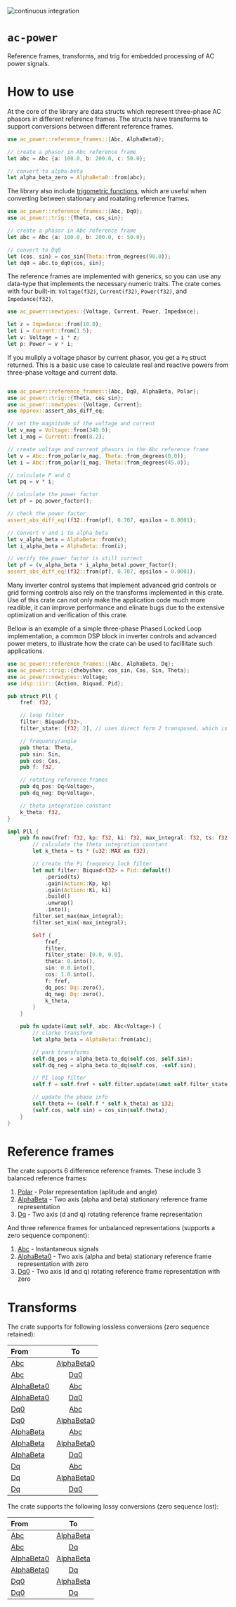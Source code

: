 ![continuous integration](https://github.com/unifi-consortium/ac-power/actions/workflows/rust.yml/badge.svg)

# `ac-power`

Reference frames, transforms, and trig for embedded processing of AC power signals.

# How to use

At the core of the library are data structs which represent three-phase AC phasors in different reference frames.  The structs have transforms to support conversions between different reference frames.

```rust
use ac_power::reference_frames::{Abc, AlphaBeta0};

// create a phasor in Abc reference frame
let abc = Abc {a: 100.0, b: 200.0, c: 50.0};

// convert to alpha-beta
let alpha_beta_zero = AlphaBeta0::from(abc);
```

The library also include [trigometric functions](crate::trig), which are useful when converting between stationary and roatating reference frames.

```rust
use ac_power::reference_frames::{Abc, Dq0};
use ac_power::trig::{Theta, cos_sin};

// create a phasor in Abc reference frame
let abc = Abc {a: 100.0, b: 200.0, c: 50.0};

// convert to Dq0
let (cos, sin) = cos_sin(Theta::from_degrees(90.0));
let dq0 = abc.to_dq0(cos, sin);
```

The reference frames are implemented with generics, so you can use any data-type that implements the necessary numeric traits.  The crate comes with four built-in: `Voltage(f32)`, `Current(f32)`, `Power(f32)`, and `Impedance(f32)`.

```rust
use ac_power::newtypes::{Voltage, Current, Power, Impedance};

let z = Impedance::from(10.0);
let i = Current::from(1.5);
let v: Voltage = i * z;
let p: Power = v * i;
```

If you muliply a voltage phasor by current phasor, you get a `Pq` struct returned.  This is a basic use case to calculate real and reactive powers from three-phase voltage and current data.

```rust

use ac_power::reference_frames::{Abc, Dq0, AlphaBeta, Polar};
use ac_power::trig::{Theta, cos_sin};
use ac_power::newtypes::{Voltage, Current};
use approx::assert_abs_diff_eq;

// set the magnitude of the voltage and current
let v_mag = Voltage::from(340.0);
let i_mag = Current::from(8.2);

// create voltage and current phasors in the Abc reference frame
let v = Abc::from_polar(v_mag, Theta::from_degrees(0.0));
let i = Abc::from_polar(i_mag, Theta::from_degrees(45.0));

// calculate P and Q
let pq = v * i;

// calculate the power factor
let pf = pq.power_factor();

// check the power factor
assert_abs_diff_eq!(f32::from(pf), 0.707, epsilon = 0.0001);

// convert v and i to alpha_beta
let v_alpha_beta = AlphaBeta::from(v);
let i_alpha_beta = AlphaBeta::from(i);

// verify the power factor is still correct
let pf = (v_alpha_beta * i_alpha_beta).power_factor();
assert_abs_diff_eq!(f32::from(pf), 0.707, epsilon = 0.0001);

```

Many inverter control systems that implement advanced grid controls or grid forming controls also rely on the transforms implemented in this crate.  Use of this crate can not only make the application code much more readible, it can improve performance and elinate bugs due to the extensive optimization and verification of this crate.

Bellow is an example of a simple three-phase Phased Locked Loop implementation, a common DSP block in inverter controls and advanced power meters, to illustrate how the crate can be used to facillitate such applications.

```rust
use ac_power::reference_frames::{Abc, AlphaBeta, Dq};
use ac_power::trig::{chebyshev, cos_sin, Cos, Sin, Theta};
use ac_power::newtypes::Voltage;
use idsp::iir::{Action, Biquad, Pid};

pub struct Pll {
    fref: f32,

    // loop filter
    filter: Biquad<f32>,
    filter_state: [f32; 2], // uses direct form 2 transposed, which is optimized for floating point

    // frequency/angle
    pub theta: Theta,
    pub sin: Sin,
    pub cos: Cos,
    pub f: f32,

    // rotating reference frames
    pub dq_pos: Dq<Voltage>,
    pub dq_neg: Dq<Voltage>,

    // theta integration constant
    k_theta: f32,
}

impl Pll {
    pub fn new(fref: f32, kp: f32, ki: f32, max_integral: f32, ts: f32) -> Self {
        // calculate the theta integration constant
        let k_theta = ts * (u32::MAX as f32);

        // create the Pi frequency lock filter
        let mut filter: Biquad<f32> = Pid::default()
            .period(ts)
            .gain(Action::Kp, kp)
            .gain(Action::Ki, ki)
            .build()
            .unwrap()
            .into();
        filter.set_max(max_integral);
        filter.set_min(-max_integral);

        Self {
            fref,
            filter,
            filter_state: [0.0, 0.0],
            theta: 0.into(),
            sin: 0.0.into(),
            cos: 1.0.into(),
            f: fref,
            dq_pos: Dq::zero(),
            dq_neg: Dq::zero(),
            k_theta,
        }
    }

    pub fn update(&mut self, abc: Abc<Voltage>) {
        // clarke transform
        let alpha_beta = AlphaBeta::from(abc);

        // park transforms
        self.dq_pos = alpha_beta.to_dq(self.cos, self.sin);
        self.dq_neg = alpha_beta.to_dq(self.cos, -self.sin);

        // PI loop filter
        self.f = self.fref + self.filter.update(&mut self.filter_state, self.dq_pos.q.into());

        // update the phase info
        self.theta += (self.f * self.k_theta) as i32;
        (self.cos, self.sin) = cos_sin(self.theta);
    }
}
```

# Reference frames

The crate supports 6 difference reference frames.  These include 3 balanced reference frames:

1.  [Polar](crate::reference_frames::Polar) - Polar representation (aplitude and angle)
2.  [AlphaBeta](crate::reference_frames::AlphaBeta) - Two axis (alpha and beta) stationary reference frame representation
3.  [Dq](crate::reference_frames::Dq) - Two axis (d and q) rotating reference frame representation

And three reference frames for unbalanced representations (supports a zero sequence component):

1.  [Abc](crate::reference_frames::Abc) - Instantaneous signals
2.  [AlphaBeta0](crate::reference_frames::AlphaBeta0) - Two axis (alpha and beta) stationary reference frame representation with zero
3.  [Dq0](crate::reference_frames::Dq0) - Two axis (d and q) rotating reference frame representation with zero

# Transforms

The crate supports for following lossless conversions (zero sequence retained):

| From                                                  | To                                                   |
| :---------------------------------------------------- |:----------------------------------------------------:|
| [Abc](crate::reference_frames::Abc)                   | [AlphaBeta0](crate::reference_frames::AlphaBeta0)    |
| [Abc](crate::reference_frames::Abc)                   | [Dq0](crate::reference_frames::Dq0)                  |
| [AlphaBeta0](crate::reference_frames::AlphaBeta0)     | [Abc](crate::reference_frames::Abc)                  |
| [AlphaBeta0](crate::reference_frames::AlphaBeta0)     | [Dq0](crate::reference_frames::Dq0)                  |
| [Dq0](crate::reference_frames::Dq0)                   | [Abc](crate::reference_frames::Abc)                  |
| [Dq0](crate::reference_frames::Dq0)                   | [AlphaBeta0](crate::reference_frames::AlphaBeta0)    |
| [AlphaBeta](crate::reference_frames::Dq0)             | [Abc](crate::reference_frames::Abc)                  |
| [AlphaBeta](crate::reference_frames::Dq0)             | [AlphaBeta0](crate::reference_frames::AlphaBeta0)    |
| [AlphaBeta](crate::reference_frames::Dq0)             | [Dq0](crate::reference_frames::Dq0)                  |
| [Dq](crate::reference_frames::Dq0)                    | [Abc](crate::reference_frames::Abc)                  |
| [Dq](crate::reference_frames::Dq0)                    | [AlphaBeta0](crate::reference_frames::AlphaBeta0)    |
| [Dq](crate::reference_frames::Dq0)                    | [Dq0](crate::reference_frames::Dq0)                  |

The crate supports the following lossy conversions (zero sequence lost):

| From                                                  | To                                                 |
| :---------------------------------------------------- |:--------------------------------------------------:|
| [Abc](crate::reference_frames::Abc)                   | [AlphaBeta](crate::reference_frames::AlphaBeta)    |
| [Abc](crate::reference_frames::Abc)                   | [Dq](crate::reference_frames::Dq)                  |
| [AlphaBeta0](crate::reference_frames::AlphaBeta0)     | [AlphaBeta](crate::reference_frames::AlphaBeta)    |
| [AlphaBeta0](crate::reference_frames::AlphaBeta0)     | [Dq](crate::reference_frames::Dq)                  |
| [Dq0](crate::reference_frames::Dq0)                   | [AlphaBeta](crate::reference_frames::AlphaBeta)    |
| [Dq0](crate::reference_frames::Dq0)                   | [Dq](crate::reference_frames::Dq)                  |

